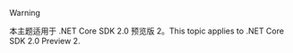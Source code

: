 > [!WARNING]
> <span data-ttu-id="2eb9a-101">本主题适用于 .NET Core SDK 2.0 预览版 2。</span><span class="sxs-lookup"><span data-stu-id="2eb9a-101">This topic applies to .NET Core SDK 2.0 Preview 2.</span></span>